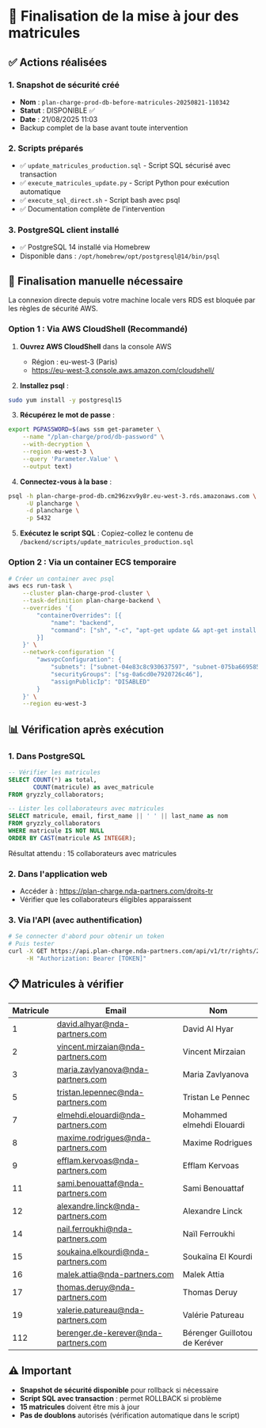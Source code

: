 # 🚀 Finalisation de la mise à jour des matricules

## ✅ Actions réalisées

### 1. Snapshot de sécurité créé
- **Nom** : `plan-charge-prod-db-before-matricules-20250821-110342`
- **Statut** : DISPONIBLE ✅
- **Date** : 21/08/2025 11:03
- Backup complet de la base avant toute intervention

### 2. Scripts préparés
- ✅ `update_matricules_production.sql` - Script SQL sécurisé avec transaction
- ✅ `execute_matricules_update.py` - Script Python pour exécution automatique
- ✅ `execute_sql_direct.sh` - Script bash avec psql
- ✅ Documentation complète de l'intervention

### 3. PostgreSQL client installé
- ✅ PostgreSQL 14 installé via Homebrew
- Disponible dans : `/opt/homebrew/opt/postgresql@14/bin/psql`

## 🔐 Finalisation manuelle nécessaire

La connexion directe depuis votre machine locale vers RDS est bloquée par les règles de sécurité AWS. 

### Option 1 : Via AWS CloudShell (Recommandé)

1. **Ouvrez AWS CloudShell** dans la console AWS
   - Région : eu-west-3 (Paris)
   - https://eu-west-3.console.aws.amazon.com/cloudshell/

2. **Installez psql** :
```bash
sudo yum install -y postgresql15
```

3. **Récupérez le mot de passe** :
```bash
export PGPASSWORD=$(aws ssm get-parameter \
    --name "/plan-charge/prod/db-password" \
    --with-decryption \
    --region eu-west-3 \
    --query 'Parameter.Value' \
    --output text)
```

4. **Connectez-vous à la base** :
```bash
psql -h plan-charge-prod-db.cm296zxv9y8r.eu-west-3.rds.amazonaws.com \
     -U plancharge \
     -d plancharge \
     -p 5432
```

5. **Exécutez le script SQL** :
Copiez-collez le contenu de `/backend/scripts/update_matricules_production.sql`

### Option 2 : Via un container ECS temporaire

```bash
# Créer un container avec psql
aws ecs run-task \
    --cluster plan-charge-prod-cluster \
    --task-definition plan-charge-backend \
    --overrides '{
        "containerOverrides": [{
            "name": "backend",
            "command": ["sh", "-c", "apt-get update && apt-get install -y postgresql-client && psql $DATABASE_URL -f /tmp/update.sql"]
        }]
    }' \
    --network-configuration '{
        "awsvpcConfiguration": {
            "subnets": ["subnet-04e83c8c930637597", "subnet-075ba669585873bb8"],
            "securityGroups": ["sg-0a6cd0e7920726c46"],
            "assignPublicIp": "DISABLED"
        }
    }' \
    --region eu-west-3
```

## 📊 Vérification après exécution

### 1. Dans PostgreSQL
```sql
-- Vérifier les matricules
SELECT COUNT(*) as total,
       COUNT(matricule) as avec_matricule
FROM gryzzly_collaborators;

-- Lister les collaborateurs avec matricules
SELECT matricule, email, first_name || ' ' || last_name as nom
FROM gryzzly_collaborators
WHERE matricule IS NOT NULL
ORDER BY CAST(matricule AS INTEGER);
```

Résultat attendu : 15 collaborateurs avec matricules

### 2. Dans l'application web
- Accéder à : https://plan-charge.nda-partners.com/droits-tr
- Vérifier que les collaborateurs éligibles apparaissent

### 3. Via l'API (avec authentification)
```bash
# Se connecter d'abord pour obtenir un token
# Puis tester
curl -X GET https://api.plan-charge.nda-partners.com/api/v1/tr/rights/2025/01 \
     -H "Authorization: Bearer [TOKEN]"
```

## 📋 Matricules à vérifier

| Matricule | Email | Nom |
|-----------|-------|-----|
| 1 | david.alhyar@nda-partners.com | David Al Hyar |
| 2 | vincent.mirzaian@nda-partners.com | Vincent Mirzaian |
| 3 | maria.zavlyanova@nda-partners.com | Maria Zavlyanova |
| 5 | tristan.lepennec@nda-partners.com | Tristan Le Pennec |
| 7 | elmehdi.elouardi@nda-partners.com | Mohammed elmehdi Elouardi |
| 8 | maxime.rodrigues@nda-partners.com | Maxime Rodrigues |
| 9 | efflam.kervoas@nda-partners.com | Efflam Kervoas |
| 11 | sami.benouattaf@nda-partners.com | Sami Benouattaf |
| 12 | alexandre.linck@nda-partners.com | Alexandre Linck |
| 14 | nail.ferroukhi@nda-partners.com | Naïl Ferroukhi |
| 15 | soukaina.elkourdi@nda-partners.com | Soukaïna El Kourdi |
| 16 | malek.attia@nda-partners.com | Malek Attia |
| 17 | thomas.deruy@nda-partners.com | Thomas Deruy |
| 19 | valerie.patureau@nda-partners.com | Valérie Patureau |
| 112 | berenger.de-kerever@nda-partners.com | Bérenger Guillotou de Keréver |

## ⚠️ Important

- **Snapshot de sécurité disponible** pour rollback si nécessaire
- **Script SQL avec transaction** : permet ROLLBACK si problème
- **15 matricules** doivent être mis à jour
- **Pas de doublons** autorisés (vérification automatique dans le script)